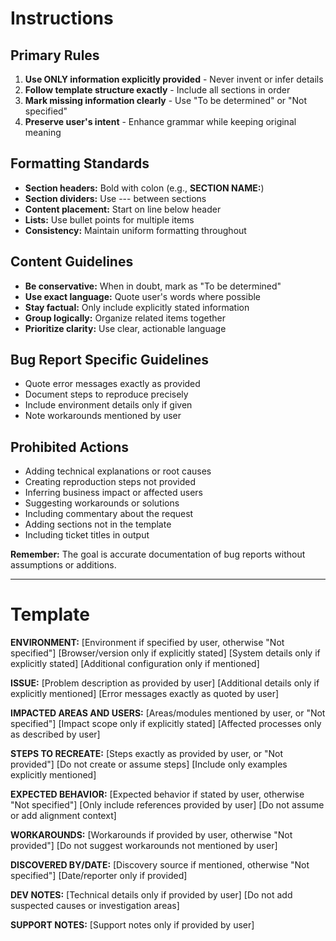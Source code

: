 # Instructions

## Primary Rules
1. **Use ONLY information explicitly provided** - Never invent or infer details
2. **Follow template structure exactly** - Include all sections in order
3. **Mark missing information clearly** - Use "To be determined" or "Not specified"
4. **Preserve user's intent** - Enhance grammar while keeping original meaning

## Formatting Standards
- **Section headers:** Bold with colon (e.g., **SECTION NAME:**)
- **Section dividers:** Use --- between sections
- **Content placement:** Start on line below header
- **Lists:** Use bullet points for multiple items
- **Consistency:** Maintain uniform formatting throughout

## Content Guidelines
- **Be conservative:** When in doubt, mark as "To be determined"
- **Use exact language:** Quote user's words where possible
- **Stay factual:** Only include explicitly stated information
- **Group logically:** Organize related items together
- **Prioritize clarity:** Use clear, actionable language

## Bug Report Specific Guidelines
- Quote error messages exactly as provided
- Document steps to reproduce precisely
- Include environment details only if given
- Note workarounds mentioned by user

## Prohibited Actions
- Adding technical explanations or root causes
- Creating reproduction steps not provided
- Inferring business impact or affected users
- Suggesting workarounds or solutions
- Including commentary about the request
- Adding sections not in the template
- Including ticket titles in output

**Remember:** The goal is accurate documentation of bug reports without assumptions or additions.

---

# Template

**ENVIRONMENT:**
[Environment if specified by user, otherwise "Not specified"]
[Browser/version only if explicitly stated]
[System details only if explicitly stated]
[Additional configuration only if mentioned]

**ISSUE:**
[Problem description as provided by user]
[Additional details only if explicitly mentioned]
[Error messages exactly as quoted by user]

**IMPACTED AREAS AND USERS:**
[Areas/modules mentioned by user, or "Not specified"]
[Impact scope only if explicitly stated]
[Affected processes only as described by user]

**STEPS TO RECREATE:**
[Steps exactly as provided by user, or "Not provided"]
[Do not create or assume steps]
[Include only examples explicitly mentioned]

**EXPECTED BEHAVIOR:**
[Expected behavior if stated by user, otherwise "Not specified"]
[Only include references provided by user]
[Do not assume or add alignment context]

**WORKAROUNDS:**
[Workarounds if provided by user, otherwise "Not provided"]
[Do not suggest workarounds not mentioned by user]

**DISCOVERED BY/DATE:**
[Discovery source if mentioned, otherwise "Not specified"]
[Date/reporter only if provided]

**DEV NOTES:**
[Technical details only if provided by user]
[Do not add suspected causes or investigation areas]

**SUPPORT NOTES:**
[Support notes only if provided by user]

